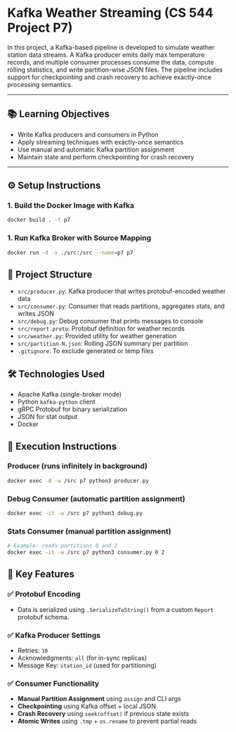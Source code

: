 # Kafka Weather Streaming (CS 544 Project P7)

In this project, a Kafka-based pipeline is developed to simulate weather station data streams. A Kafka producer emits daily max temperature records, and multiple consumer processes consume the data, compute rolling statistics, and write partition-wise JSON files. The pipeline includes support for checkpointing and crash recovery to achieve exactly-once processing semantics.

---

## 📚 Learning Objectives

- Write Kafka producers and consumers in Python  
- Apply streaming techniques with exactly-once semantics  
- Use manual and automatic Kafka partition assignment  
- Maintain state and perform checkpointing for crash recovery  

---

## ⚙️ Setup Instructions

### 1. Build the Docker Image with Kafka

```bash
docker build . -t p7
```
### 1. Run Kafka Broker with Source Mapping

```bash
docker run -d -v ./src:/src --name=p7 p7
```

## 🧱 Project Structure
- `src/producer.py`: Kafka producer that writes protobuf-encoded weather data
- `src/consumer.py`: Consumer that reads partitions, aggregates stats, and writes JSON
- `src/debug.py`: Debug consumer that prints messages to console 
- `src/report.proto`: Protobuf definition for weather records
- `src/weather.py`: Provided utility for weather generation
- `src/partition-N.json`: Rolling JSON summary per partition
- `.gitignore`: To exclude generated or temp files


## 🛠️ Technologies Used
- Apache Kafka (single-broker mode)
- Python `kafka-python` client
- gRPC Protobuf for binary serialization
- JSON for stat output
- Docker

## 🚦 Execution Instructions

### Producer (runs infinitely in background)
```bash
docker exec -d -w /src p7 python3 producer.py
```
### Debug Consumer (automatic partition assignment)

```bash
docker exec -it -w /src p7 python3 debug.py
```

### Stats Consumer (manual partition assignment)

```bash
# Example: reads partitions 0 and 2
docker exec -it -w /src p7 python3 consumer.py 0 2
```

## 🧩 Key Features

### ✅ Protobuf Encoding

- Data is serialized using `.SerializeToString()` from a custom `Report` protobuf schema.

### ✅ Kafka Producer Settings

- Retries: `10`  
- Acknowledgments: `all` (for in-sync replicas)  
- Message Key: `station_id` (used for partitioning)

### ✅ Consumer Functionality

- **Manual Partition Assignment** using `assign` and CLI args  
- **Checkpointing** using Kafka offset + local JSON  
- **Crash Recovery** using `seek(offset)` if previous state exists  
- **Atomic Writes** using `.tmp` + `os.rename` to prevent partial reads






